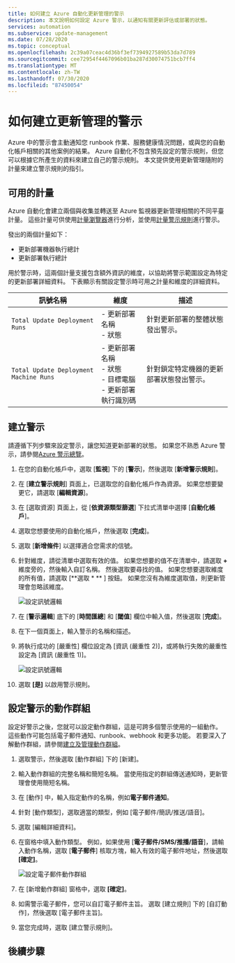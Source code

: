 ```yaml
---
title: 如何建立 Azure 自動化更新管理的警示
description: 本文說明如何設定 Azure 警示，以通知有關更新評估或部署的狀態。
services: automation
ms.subservice: update-management
ms.date: 07/28/2020
ms.topic: conceptual
ms.openlocfilehash: 2c39a07ceac4d36bf3ef7394927589b53da7d789
ms.sourcegitcommit: cee72954f4467096b01ba287d30074751bcb7ff4
ms.translationtype: MT
ms.contentlocale: zh-TW
ms.lasthandoff: 07/30/2020
ms.locfileid: "87450054"
---
```

# <a name="how-to-create-alerts-for-update-management"></a>如何建立更新管理的警示

Azure 中的警示會主動通知您 runbook 作業、服務健康情況問題，或與您的自動化帳戶相關的其他案例的結果。 Azure 自動化不包含預先設定的警示規則，但您可以根據它所產生的資料來建立自己的警示規則。 本文提供使用更新管理隨附的計量來建立警示規則的指引。

## <a name="available-metrics"></a>可用的計量

Azure 自動化會建立兩個與收集並轉送至 Azure 監視器更新管理相關的不同平臺計量。 這些計量可供使用[計量瀏覽器](../../azure-monitor/platform/metrics-charts.md)進行分析，並使用[計量警示規則](../../azure-monitor/platform/alerts-metric.md)進行警示。

發出的兩個計量如下：

* 更新部署機器執行總計
* 更新部署執行總計

用於警示時，這兩個計量支援包含額外資訊的維度，以協助將警示範圍設定為特定的更新部署詳細資料。 下表顯示有關設定警示時可用之計量和維度的詳細資料。

|訊號名稱|維度|描述
|---|---|---|
|`Total Update Deployment Runs`|- 更新部署名稱<br>- 狀態 | 針對更新部署的整體狀態發出警示。|
|`Total Update Deployment Machine Runs`|- 更新部署名稱</br>- 狀態</br>- 目標電腦</br>- 更新部署執行識別碼    |針對鎖定特定機器的更新部署狀態發出警示。|

## <a name="create-alert"></a>建立警示

請遵循下列步驟來設定警示，讓您知道更新部署的狀態。 如果您不熟悉 Azure 警示，請參閱[Azure 警示總覽](../../azure-monitor/platform/alerts-overview.md)。

1. 在您的自動化帳戶中，選取 [**監視**] 下的 [**警示**]，然後選取 [**新增警示規則**]。

2. 在 [**建立警示規則**] 頁面上，已選取您的自動化帳戶作為資源。 如果您想要變更它，請選取 [**編輯資源**]。

3. 在 [選取資源] 頁面上，從 [**依資源類型篩選**] 下拉式清單中選擇 [**自動化帳戶**]。

4. 選取您想要使用的自動化帳戶，然後選取 [**完成**]。

5. 選取 [**新增條件**] 以選擇適合您需求的信號。

6. 針對維度，請從清單中選取有效的值。 如果您想要的值不在清單中，請選取 **\+** 維度旁的，然後輸入自訂名稱。 然後選取要尋找的值。 如果您想要選取維度的所有值，請選取 [**選取 \* ** ] 按鈕。 如果您沒有為維度選取值，則更新管理會忽略該維度。

    ![設定訊號邏輯](./media/update-mgmt-manage-updates-for-vm/signal-logic.png)

7. 在 [**警示邏輯**] 底下的 [**時間匯總**] 和 [**閾值**] 欄位中輸入值，然後選取 [**完成**]。

8. 在下一個頁面上，輸入警示的名稱和描述。

9. 將執行成功的 [嚴重性] 欄位設定為 [資訊 (嚴重性 2)]，或將執行失敗的嚴重性設定為 [資訊 (嚴重性 1)]。

    ![設定訊號邏輯](./media/update-mgmt-manage-updates-for-vm/define-alert-details.png)

10. 選取 **[是]** 以啟用警示規則。

## <a name="configure-action-groups-for-your-alerts"></a>設定警示的動作群組

設定好警示之後，您就可以設定動作群組，這是可跨多個警示使用的一組動作。 這些動作可能包括電子郵件通知、runbook、webhook 和更多功能。 若要深入了解動作群組，請參閱[建立及管理動作群組](../../azure-monitor/platform/action-groups.md)。

1. 選取警示，然後選取 [動作群組] 下的 [新建]。

2. 輸入動作群組的完整名稱和簡短名稱。 當使用指定的群組傳送通知時，更新管理會使用簡短名稱。

3. 在 [動作] 中，輸入指定動作的名稱，例如**電子郵件通知**。

4. 針對 [動作類型]，選取適當的類型，例如 [電子郵件/簡訊/推送/語音]。

5. 選取 [編輯詳細資料]。

6. 在窗格中填入動作類型。 例如，如果使用 [**電子郵件/SMS/推播/語音**]，請輸入動作名稱，選取 [**電子郵件**] 核取方塊，輸入有效的電子郵件地址，然後選取 **[確定]**。

    ![設定電子郵件動作群組](./media/update-mgmt-manage-updates-for-vm/configure-email-action-group.png)

7. 在 [新增動作群組] 窗格中，選取 **[確定]**。

8. 如需警示電子郵件，您可以自訂電子郵件主旨。 選取 [建立規則] 下的 [自訂動作]，然後選取 [電子郵件主旨]。

9. 當您完成時，選取 [建立警示規則]。

## <a name="next-steps"></a>後續步驟

